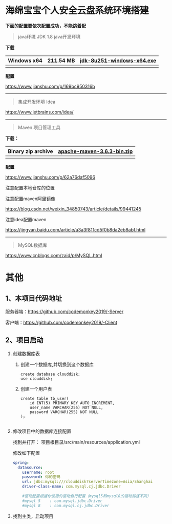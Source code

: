 # 海绵宝宝个人安全云盘系统环境搭建

**下面的配置要依次配置成功，不能跳着配**

> java环境  JDK 1.8   java开发环境

**下载**

| Windows x64 | 211.54 MB | [jdk-8u251-windows-x64.exe](https://www.oracle.com/java/technologies/javase/javase-jdk8-downloads.html#license-lightbox) |
| ----------- | --------- | ------------------------------------------------------------ |
|             |           |                                                              |

**配置**

https://www.jianshu.com/p/169bc950316b



---

> 集成开发环境  Idea

https://www.jetbrains.com/idea/

---

> Maven   项目管理工具

**下载：**

| Binary zip archive | [apache-maven-3.6.3-bin.zip](https://mirror.bit.edu.cn/apache/maven/maven-3/3.6.3/binaries/apache-maven-3.6.3-bin.zip) |
| ------------------ | ------------------------------------------------------------ |
|                    |                                                              |

**配置**

https://www.jianshu.com/p/62a76daf5096

注意配置本地仓库的位置

注意配置maven阿里镜像

https://blog.csdn.net/weixin_34850743/article/details/99441245

注意idea配置maven

https://jingyan.baidu.com/article/a3a3f811cd5f0b8da2eb8abf.html

---

> MySQL数据库

https://www.cnblogs.com/zaid/p/MySQL.html

# 其他

## 1、本项目代码地址

服务器端：https://github.com/codemonkey2019/-Server

客户端：https://github.com/codemonkey2019/-Client

## 2、项目启动

1. 创建数据库表

   1. 创建一个数据库,并切换到这个数据库

      ```mysql
      create database clouddisk;
      use clouddisk;
      ```

   2. 创建一个用户表

      ```mysql
      create table tb_user(
          id INT(5) PRIMARY KEY AUTO_INCREMENT,
          user_name VARCHAR(255) NOT NULL,
          password VARCHAR(255) NOT NULL
      );
          
      ```

2. 修改项目中的数据库连接配置

   找到并打开： 项目根目录/src/main/resources/application.yml

   修改如下配置

   ```yaml
   spring:
     datasource:
       username: root
       password: 你的密码
       url: jdbc:mysql:///clouddisk?serverTimezone=Asia/Shanghai
       driver-class-name: com.mysql.cj.jdbc.Driver    
       
       #驱动配置根据你使用的驱动自行配置（mysql5和mysql8的驱动路径不同）
       #mysql 5    : com.mysql.jdbc.Driver
       #mysql 8    : com.mysql.cj.jdbc.Driver
   ```

3. 找到主类，启动项目

